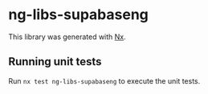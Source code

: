 # ng-libs-supabaseng

This library was generated with [Nx](https://nx.dev).

## Running unit tests

Run `nx test ng-libs-supabaseng` to execute the unit tests.
